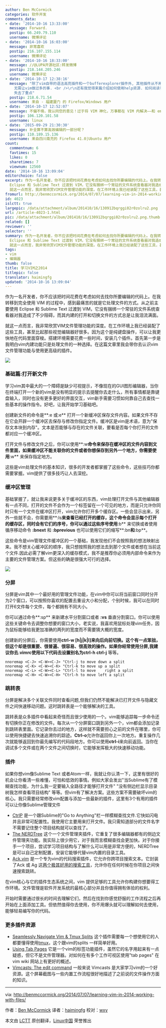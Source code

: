 ```yaml
---
author: Ben McCormick
categories: 软件开发
comments_data:
- date: '2014-10-16 13:33:00'
  message: Forward.
  postip: 66.249.79.110
  username: 微博评论
- date: '2014-10-16 16:03:00'
  message: 非常喜欢
  postip: 216.107.155.114
  username: 微博评论
- date: '2014-10-16 18:33:00'
  message: //@LUPA开源社区:转发微博
  postip: 218.144.205.246
  username: 微博评论
- date: '2014-10-17 12:38:16'
  message: "除了vim自带的语法高亮插件和一个bufferexplorer插件外, 其他插件从不用.&nbsp;&nbsp;vim就是一高效文本编辑器
    无需让vim做过多的事. <br />\r\n还有我觉得来篇介绍如何使用help资源. 如何阅读手册 之类的文章更好.&nbsp;&nbsp;过多的介绍插件
    失去了重点"
  postip: 218.6.71.54
  username: 来自 - 福建厦门 的 Firefox/Windows 用户
- date: '2014-10-17 12:52:07'
  message: 不偏不倚，我认同您的意见！过于将 VIM 神化，万事都在 VIM 内解决——和 emacs 一样，我也认为是走入了极端。
  postip: 106.120.101.58
  username: linux
- date: '2015-09-29 21:30:30'
  message: 补全算不算高效编辑的一部分呢？
  postip: 110.189.15.136
  username: 来自四川南充的 Firefox 41.0|Ubuntu 用户
count:
  commentnum: 6
  favtimes: 15
  likes: 0
  sharetimes: 7
  viewnum: 12560
date: '2014-10-16 13:09:04'
editorchoice: false
excerpt: 作为一名开发者，你不应该把时间花费在考虑如何去找你所要编辑的代码上。在我转移到完全使用 VIM 的过程中，感到最痛苦的就是它处理文件的方式。从之前主要使用
  Eclipse 和 Sublime Text 过渡到 VIM，它没有捆绑一个常驻的文件系统查看器对我造成了不少阻碍，而其内建的打开和切换文件的方式总是让我泪流满面。
  就这一点而言，我非常欣赏VIM文件管理功能的深度。在工作环境上我已经装配了这些工具，甚至比起那些视觉编辑器好很多。因为这个是纯键盘操作，可以让我更快地在代码里面穿梭。搭建环境需要花费一些时间，安装几个插件。首先第一
fromurl: http://benmccormick.org/2014/07/07/learning-vim-in-2014-working-with-files/
id: 4023
islctt: true
largepic: /data/attachment/album/201410/16/130912bqrggi02r0zolru2.png
url: /article-4023-1.html
pic: /data/attachment/album/201410/16/130912bqrggi02r0zolru2.png.thumb.jpg
related: []
reviewer: ''
selector: ''
summary: 作为一名开发者，你不应该把时间花费在考虑如何去找你所要编辑的代码上。在我转移到完全使用 VIM 的过程中，感到最痛苦的就是它处理文件的方式。从之前主要使用
  Eclipse 和 Sublime Text 过渡到 VIM，它没有捆绑一个常驻的文件系统查看器对我造成了不少阻碍，而其内建的打开和切换文件的方式总是让我泪流满面。
  就这一点而言，我非常欣赏VIM文件管理功能的深度。在工作环境上我已经装配了这些工具，甚至比起那些视觉编辑器好很多。因为这个是纯键盘操作，可以让我更快地在代码里面穿梭。搭建环境需要花费一些时间，安装几个插件。首先第一
tags:
- vim
- 编辑器
thumb: false
title: 学习VIM之2014
titlepic: false
translator: haimingfg
updated: '2014-10-16 13:09:04'
---
```


作为一名开发者，你不应该把时间花费在考虑如何去找你所要编辑的代码上。在我转移到完全使用 VIM 的过程中，感到最痛苦的就是它处理文件的方式。从之前主要使用 Eclipse 和 Sublime Text 过渡到 VIM，它没有捆绑一个常驻的文件系统查看器对我造成了不少阻碍，而其内建的打开和切换文件的方式总是让我泪流满面。


就这一点而言，我非常欣赏VIM文件管理功能的深度。在工作环境上我已经装配了这些工具，甚至比起那些视觉编辑器好很多。因为这个是纯键盘操作，可以让我更快地在代码里面穿梭。搭建环境需要花费一些时间，安装几个插件。首先第一步是我明白vim内建功能只是处理文件的一种选择。在这篇文章里我会带你去认识vim文件管理功能与使用更高级的插件。


![](/data/attachment/album/201410/16/130912bqrggi02r0zolru2.png)


### 基础篇:打开新文件


学习vim其中最大的一个障碍是缺少可视提示，不像现在的GUI图形编辑器，当你在终端打开一个新的vim是没有明显的提示去提醒你去走什么，所有事情都是靠键盘输入，同时也没有更多更好的界面交互，vim新手需要习惯如何靠自己去查找一些基本的操作指令。好吧，让我开始学习基础吧。


创建新文件的命令是**:e 或:e** 打开一个新缓冲区保存文件内容。如果文件不存在它会开辟一个缓冲区去保存与修改你指定文件。缓冲区是vim是术语，意为"保存文本块到内存"。文本是否能够与存在的文件关联，要看是否每个你打开的文件都对应一个缓冲区。


打开文件与修改文件之后，你可以使用**:w**命令来保存在缓冲区的文件内容到文件里面，如果缓冲区不能关联你的文件或者你想保存到另外一个地方，你需要使用**:w** 来保存指定地方。


这些是vim处理文件的基本知识，很多的开发者都掌握了这些命令，这些技巧你都需要掌握。vim提供了很多技巧让人去深挖。


### 缓冲区管理


基础掌握了，就让我来说更多关于缓冲区的东西，vim处理打开文件与其他编辑器有一点不同，打开的文件不会作为一个标签留在一个可见的地方，而是只允许你同时只有一个文件在缓冲区打开，vim允许你打开多个缓存区。一些会显示出来，另外一些就不会，你需要用**:ls**来查看已经打开的缓存，这个命令会显示每个打开的缓存区，同时会有它们的序号，你可以通过这些序号使用**:b** 来切换或者使用循序移动命令 **:bnext** 和 **:bprevious** 也可以使用它们的缩写**:bn**和**:bp**。


这些命令是vim管理文件缓冲区的一个基础，我发现他们不会按照我的想法映射出来。我不想关心缓冲区的顺序，我只想按照我的想法去到那个文件或者想在当前这个文件.因此必需了解vim更深入的缓存模式，我不是推荐你必须用内部命令来作为主要的文件管理方案。但这些的确是很强大可行的选择。


![](/data/attachment/album/201410/16/130916uqwohgssgs51zfs5.jpeg)


### 分屏


分屏是vim其中一个最好用的管理文件功能，在vim中你可以将当前窗口同时分开为2个窗口，可以按照你喜欢的配置去重设大小和分配，个别时候，我可以在同时打开6文件每个文件，每个都拥有不同大小。


你可以通过命令**:sp** 来新建水平分割窗口或者 **:vs** 垂直分割窗口。你可以使用这些关键命令去调整你想要的窗口大小，老实说，我喜欢用鼠标处理vim任务，因为鼠标能够给我更加准确的两列的宽度而不需要猜大概的宽度。


创建新的分屏后，你需要使用**ctrl-w [h|j|k|l]**来向后向前切换。这个有一点笨拙，但这个却是很重要、很普遍、很容易、很高效的操作。如果你经常使用分屏,我建议你去.vimrc使用以下代码去设置别名为**ctrl-h** **ctrl-j** 等等。



```
nnoremap <C-J> <C-W><C-J> "Ctrl-j to move down a split  
nnoremap <C-K> <C-W><C-K> "Ctrl-k to move up a split  
nnoremap <C-L> <C-W><C-L> "Ctrl-l to move    right a split  
nnoremap <C-H> <C-W><C-H> "Ctrl-h to move left a split  

```

### 跳转表


分屏是解决多个关联文件同时查看问题,但我们仍然不能解决已打开文件与隐藏文件之间快速移动问题。这时跳转表是一个能够解决的工具。


跳转表是众多插件中看起来奇怪而且很少使用的一个。vim能够追踪每一步命令还有切换你正在修改的文件。每次从一个分屏窗口跳到另外一个，vim都会添加记录到跳转表里面。它记录你去过的地方，这样就不需要担心之前的文件在哪里，你可以使用快捷键去快速追溯你的踪迹。**Ctrl-o**允许你返回你上一次地方。重复操作几次就能够返回到你最先编写的代码段地方。你可以使用**ctrl-i**来向前返回。当你在调试多个文件或在两个文件之间切换时，它能够发挥极大的快速移动功能。


### 插件


如果你想vim像Sublime Text 或者Atom一样，我就让你认清一下，这里有很好的机会让你看清一些难懂，可怕和低效的事情。例如大家会发出"当Sublime有了模糊查找功能，为什么我一定要输入全路径才能够打开文件" "没有侧边栏显示目录树我怎样查看项目结构" 等等。但vim有了解决方案。这些方案不需要破坏vim的核心。我只需要经常修改vim配置与添加一些最新的插件，这里有3个有用的插件可以让你像Sublime管理文件


* [CtrlP](https://github.com/kien/ctrlp.vim) 是一个跟Sublime的"Go to Anything"栏一样模糊查找文件.它快如闪电并且非常可配置性。我使用它主要用来打开文件。我只需知道部分的文件名字不需要记住整个项目结构就可以查找了。
* [The NERDTree](https://github.com/scrooloose/nerdtree) 这个一个文件管理夹插件，它重复了很多编辑器都有的侧边文件管理夹功能。我实际上很少用它，对于我而言模糊查找会更加快。对于你接手一个项目，尝试学习项目结构与了解什么可以用是非常方便的，NERDTree是可以自己定制配置，安装它能够代替vim内置的目录工具。
* [Ack.vim](https://github.com/mileszs/ack.vim) 是一个专为vim的代码搜索插件，它允许你跨项目搜索文本。它封装了Ack 或 Ag 这[两个极其好用的搜索工具](http://benmccormick.org/2013/11/25/a-look-at-ack/)，允许你在任何时候在你项目之间快速搜索跳转。


在vim核心与它的插件生态系统之间，vim 提供足够的工具允许你构建你想要得工作环境。文件管理是软件开发系统的最核心部分并且你值得拥有体验的权利。


开始时需要通过很长的时间去理解它们，然后在找到你感觉舒服的工作流程之后再开始在上面添加工具。但依然值得你去使用，你不用爆头就可以理解如何去使用，能够轻易编写你的代码。


### 更多插件资源


* [Seamlessly Navigate Vim & Tmux Splits](http://robots.thoughtbot.com/seamlessly-navigate-vim-and-tmux-splits) 这个插件需要每一个想使用它的人都要懂得使用[tmux](http://tmux.sourceforge.net/)，这个跟vim的splits 一样简单好用。
* [Using Tab Pages](http://vim.wikia.com/wiki/Using_tab_pages) 它是一个vim的标签功能插件，虽然它的名字用起来有一点疑惑，但它不是文件管理器。对如何在有多个工作可视区使用"tab pages" 在vim wiki 网站上有更好的概述。
* [Vimcasts: The edit command](http://vimcasts.org/episodes/the-edit-command/) 一般来说 Vimcasts 是大家学习vim的一个好资源。这个屏幕截图与一些内置工作流程很好地描述了之前说的文件操作方面的知识。




---


via: <http://benmccormick.org/2014/07/07/learning-vim-in-2014-working-with-files/>


作者：[Ben McCormick](http://benmccormick.org/2014/07/07/learning-vim-in-2014-working-with-files/) 译者：[haimingfg](https://github.com/haimingfg) 校对：[wxy](https://github.com/wxy)


本文由 [LCTT](https://github.com/LCTT/TranslateProject) 原创翻译，[Linux中国](http://linux.cn/) 荣誉推出